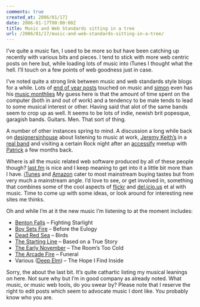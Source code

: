 ```yaml
---
comments: true
created_at: 2006/01/17}
date: 2006-01-17T00:00:00Z
title: Music and Web Standards sitting in a tree
url: /2006/01/17/music-and-web-standards-sitting-in-a-tree/
---
```


<p>
I’ve quite a music fan, I used to be more so but have been catching up recently with various bits and pieces. I tend to stick with more web centric posts on here but, while loading lots of music into iTunes I thought what the hell. I’ll touch on a few points of web goodness just in case.

</p>
<p>
I’ve noted quite a strong link between music and web standards style blogs for a while. Lots of <a href="http://www.andybudd.com/archives/2005/12/top_10_albums_i_bought_in_2005/">end of year posts</a> touched on music and <a href="http://collylogic.com">simon</a> even has his <a href="http://www.collylogic.com/index.php?/weblog/comments/music_monthlies_november_2005">music monthlies</a> My guess here is that the amount of time spent on the computer (both in and out of work) and a tendency to be male tends to lead to some musical interest or other. Having said that alot of the same bands seem to crop up as well. It seems to be lots of indie, newish brit popesque, garagish bands. Guitars. Men. That sort of thing.

</p>
<p>
A number of other instances spring to mind. A discussion a long while back on <a href="http://designersinhouse.com">designersinhouse</a> about listening to music at work, <a href="http://adactio.com">Jeremy Keith’s</a> in a <a href="http://www.saltercane.com/">real band</a> and visiting a certain Rock night after an <a href="http://accessifyforum.com">accessify</a> meetup with <a href="http://splintered.co.uk">Patrick</a> a few months back.

</p>
<p>
Where is all the music related web software produced by all of these people though? <a href="http://www.last.fm/">last.fm</a> is nice and I keep meaning to get into it a little bit more than I have. <a href="http://itunes.com">iTunes</a> and <a href="http://www.amazon.co.uk">Amazon</a> cater to most mainstream buying tastes but from very much a mainstream angle. I’d love to see, or get involved in, something that combines some of the cool aspects of <a href="http://flickr.com">flickr</a> and <a href="http://del.icio.us">del.icio.us</a> et al with music. Time to come up with some ideas, or look around for interesting new sites me thinks.

</p>
<p>
Oh and while I’m at it the new music I’m listening to at the moment includes:

</p>
<ul>
<li>
<a href="http://www.deepelm.com/bands/index_benton.html">Benton Falls</a> – Fighting Starlight

</li>
<li>
<a href="http://www.boysetsfire.org/">Boy Sets Fire</a> – Before the Eulogy

</li>
<li>
<a href="http://www.deepelm.com/bands/index_dead.html">Dead Red Sea</a> – Birds

</li>
<li>
<a href="http://www.startinglinerock.com/">The Starting Line</a> – Based on a True Story

</li>
<li>
<a href="http://www.theearlynovember.net/">The Early November</a> – The Room’s Too Cold

</li>
<li>
<a href="http://www.arcadefire.com/flash.html">The Arcade Fire</a> – Funeral

</li>
<li>
Various (<a href="http://www.deepelm.com">Deep Elm</a>) – The Hope I Find Inside

</li>
</ul>
<p>
Sorry, the about the last bit. It’s quite cathartic listing my musical leanings on here. Not sure why but I’m in good company as already noted. What music, or music web tools, do you swear by? Please note that I reserve the right to edit posts which seem to advocate music I dont like. You probably know who you are.

</p>

